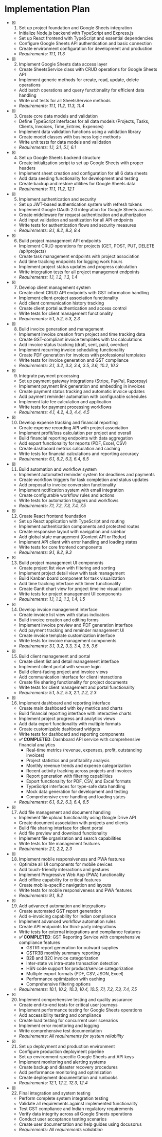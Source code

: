 # Implementation Plan

- [x] 1. Set up project foundation and Google Sheets integration
  - Initialize Node.js backend with TypeScript and Express.js
  - Set up React frontend with TypeScript and essential dependencies
  - Configure Google Sheets API authentication and basic connection
  - Create environment configuration for development and production
  - _Requirements: 11.1, 11.3_

- [x] 2. Implement Google Sheets data access layer
  - Create SheetsService class with CRUD operations for Google Sheets API
  - Implement generic methods for create, read, update, delete operations
  - Add batch operations and query functionality for efficient data handling
  - Write unit tests for all SheetsService methods
  - _Requirements: 11.1, 11.2, 11.3, 11.4_

- [x] 3. Create core data models and validation
  - Define TypeScript interfaces for all data models (Projects, Tasks, Clients, Invoices, Time_Entries, Expenses)
  - Implement data validation functions using a validation library
  - Create model classes with business logic methods
  - Write unit tests for data models and validation
  - _Requirements: 1.1, 3.1, 5.1, 6.1_

- [x] 4. Set up Google Sheets backend structure
  - Create initialization script to set up Google Sheets with proper headers
  - Implement sheet creation and configuration for all 6 data sheets
  - Add data seeding functionality for development and testing
  - Create backup and restore utilities for Google Sheets data
  - _Requirements: 11.1, 11.2, 12.1_

- [x] 5. Implement authentication and security
  - Set up JWT-based authentication system with refresh tokens
  - Implement Google OAuth 2.0 integration for Google Sheets access
  - Create middleware for request authentication and authorization
  - Add input validation and sanitization for all API endpoints
  - Write tests for authentication flows and security measures
  - _Requirements: 8.1, 8.2, 8.3, 8.4_

- [x] 6. Build project management API endpoints
  - Implement CRUD operations for projects (GET, POST, PUT, DELETE /api/projects)
  - Create task management endpoints with project association
  - Add time tracking endpoints for logging work hours
  - Implement project status updates and progress calculation
  - Write integration tests for all project management endpoints
  - _Requirements: 1.1, 1.2, 1.3, 1.4_

- [x] 7. Develop client management system
  - Create client CRUD API endpoints with GST information handling
  - Implement client-project association functionality
  - Add client communication history tracking
  - Create client portal authentication and access control
  - Write tests for client management functionality
  - _Requirements: 5.1, 5.2, 5.3, 2.3_

- [x] 8. Build invoice generation and management
  - Implement invoice creation from project and time tracking data
  - Create GST-compliant invoice templates with tax calculations
  - Add invoice status tracking (draft, sent, paid, overdue)
  - Implement recurring invoice scheduling functionality
  - Create PDF generation for invoices with professional templates
  - Write tests for invoice generation and GST compliance
  - _Requirements: 3.1, 3.2, 3.3, 3.4, 3.5, 3.6, 10.2, 10.3_

- [x] 9. Integrate payment processing
  - Set up payment gateway integrations (Stripe, PayPal, Razorpay)
  - Implement payment link generation and embedding in invoices
  - Create payment status tracking and automatic invoice updates
  - Add payment reminder automation with configurable schedules
  - Implement late fee calculation and application
  - Write tests for payment processing workflows
  - _Requirements: 4.1, 4.2, 4.3, 4.4, 4.5_

- [x] 10. Develop expense tracking and financial reporting
  - Create expense recording API with project association
  - Implement profit/loss calculation per project and overall
  - Build financial reporting endpoints with data aggregation
  - Add export functionality for reports (PDF, Excel, CSV)
  - Create dashboard metrics calculation and caching
  - Write tests for financial calculations and reporting accuracy
  - _Requirements: 6.1, 6.2, 6.3, 6.4, 6.5_

- [x] 11. Build automation and workflow system
  - Implement automated reminder system for deadlines and payments
  - Create workflow triggers for task completion and status updates
  - Add proposal to invoice conversion functionality
  - Implement notification system with email integration
  - Create configurable workflow rules and actions
  - Write tests for automation triggers and workflows
  - _Requirements: 7.1, 7.2, 7.3, 7.4, 7.5_

- [x] 12. Create React frontend foundation
  - Set up React application with TypeScript and routing
  - Implement authentication components and protected routes
  - Create responsive layout with navigation and sidebar
  - Add global state management (Context API or Redux)
  - Implement API client with error handling and loading states
  - Write tests for core frontend components
  - _Requirements: 9.1, 9.2, 9.3_

- [x] 13. Build project management UI components
  - Create project list view with filtering and sorting
  - Implement project detail view with task management
  - Build Kanban board component for task visualization
  - Add time tracking interface with timer functionality
  - Create Gantt chart view for project timeline visualization
  - Write tests for project management UI components
  - _Requirements: 1.1, 1.2, 1.3, 1.4, 1.5_

- [x] 14. Develop invoice management interface
  - Create invoice list view with status indicators
  - Build invoice creation and editing forms
  - Implement invoice preview and PDF generation interface
  - Add payment tracking and reminder management UI
  - Create invoice template customization interface
  - Write tests for invoice management components
  - _Requirements: 3.1, 3.2, 3.3, 3.4, 3.5, 3.6_

- [x] 15. Build client management and portal
  - Create client list and detail management interface
  - Implement client portal with secure login
  - Build client-facing project and invoice views
  - Add communication interface for client interactions
  - Create file sharing functionality for project documents
  - Write tests for client management and portal functionality
  - _Requirements: 5.1, 5.2, 5.3, 2.1, 2.2, 2.3_

- [x] 16. Implement dashboard and reporting interface
  - Create main dashboard with key metrics and charts
  - Build financial reporting interface with interactive charts
  - Implement project progress and analytics views
  - Add data export functionality with multiple formats
  - Create customizable dashboard widgets
  - Write tests for dashboard and reporting components
  - **✅ COMPLETED**: Dashboard API service with comprehensive financial analytics
    - Real-time metrics (revenue, expenses, profit, outstanding invoices)
    - Project statistics and profitability analysis
    - Monthly revenue trends and expense categorization
    - Recent activity tracking across projects and invoices
    - Report generation with filtering capabilities
    - Export functionality for PDF, CSV, and Excel formats
    - TypeScript interfaces for type-safe data handling
    - Mock data generation for development and testing
    - Comprehensive error handling and loading states
  - _Requirements: 6.1, 6.2, 6.3, 6.4, 6.5_

- [x] 17. Add file management and document handling
  - Implement file upload functionality using Google Drive API
  - Create document association with projects and clients
  - Build file sharing interface for client portal
  - Add file preview and download functionality
  - Implement file organization and search capabilities
  - Write tests for file management features
  - _Requirements: 2.1, 2.2, 2.3_

- [x] 18. Implement mobile responsiveness and PWA features
  - Optimize all UI components for mobile devices
  - Add touch-friendly interactions and gestures
  - Implement Progressive Web App (PWA) functionality
  - Add offline capability for critical features
  - Create mobile-specific navigation and layouts
  - Write tests for mobile responsiveness and PWA features
  - _Requirements: 9.1, 9.2_

- [x] 19. Add advanced automation and integrations
  - Create automated GST report generation
  - Add e-invoicing capability for Indian compliance
  - Implement advanced workflow automation rules
  - Create API endpoints for third-party integrations
  - Write tests for external integrations and compliance features
  - **✅ COMPLETED**: GST Reporting Service with comprehensive compliance features
    - GSTR1 report generation for outward supplies
    - GSTR3B monthly summary reporting
    - B2B and B2C invoice categorization
    - Inter-state vs intra-state transaction detection
    - HSN code support for product/service categorization
    - Multiple export formats (PDF, CSV, JSON, Excel)
    - Performance optimization with caching
    - Comprehensive filtering options
  - _Requirements: 10.1, 10.2, 10.3, 10.4, 10.5, 7.1, 7.2, 7.3, 7.4, 7.5_

- [x] 20. Implement comprehensive testing and quality assurance
  - Create end-to-end tests for critical user journeys
  - Implement performance testing for Google Sheets operations
  - Add accessibility testing and compliance
  - Create load testing for concurrent user scenarios
  - Implement error monitoring and logging
  - Write comprehensive test documentation
  - _Requirements: All requirements for system reliability_

- [x] 21. Set up deployment and production environment
  - Configure production deployment pipeline
  - Set up environment-specific Google Sheets and API keys
  - Implement monitoring and alerting systems
  - Create backup and disaster recovery procedures
  - Add performance monitoring and optimization
  - Create deployment documentation and runbooks
  - _Requirements: 12.1, 12.2, 12.3, 12.4_

- [x] 22. Final integration and system testing
  - Perform complete system integration testing
  - Validate all requirements against implemented functionality
  - Test GST compliance and Indian regulatory requirements
  - Verify data integrity across all Google Sheets operations
  - Conduct user acceptance testing scenarios
  - Create user documentation and help guides using docusorus
  - _Requirements: All requirements validation_